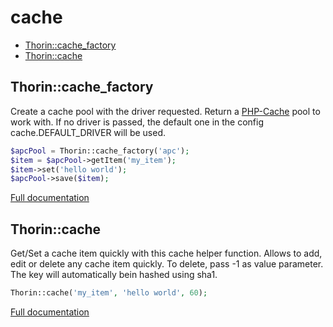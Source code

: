 # cache

- [Thorin::cache_factory](#Thorin_cache_factory)
- [Thorin::cache](#Thorin_cache)
<a name="Thorin_cache_factory"></a>
## Thorin::cache_factory
Create a cache pool with the driver requested. Return a [PHP-Cache](http://www.php-cache.com/en/latest/introduction/) pool to work with.
If no driver is passed, the default one in the config cache.DEFAULT_DRIVER will be used.
```php
$apcPool = Thorin::cache_factory('apc');
$item = $apcPool->getItem('my_item');
$item->set('hello world');
$apcPool->save($item);
```

[Full documentation](/doc/src/functions/cache/cache_factory.md)

<a name="Thorin_cache"></a>
## Thorin::cache
Get/Set a cache item quickly with this cache helper function.
Allows to add, edit or delete any cache item quickly.
To delete, pass -1 as value parameter.
The key will automatically bein hashed using sha1.
```php
Thorin::cache('my_item', 'hello world', 60);
```

[Full documentation](/doc/src/functions/cache/cache.md)
